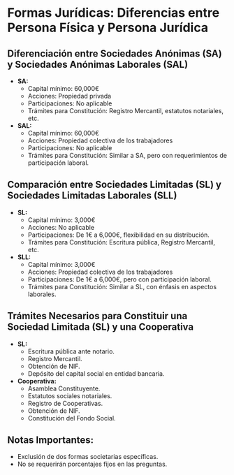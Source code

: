 # Formas Jurídicas: Diferencias entre Persona Física y Persona Jurídica

## Diferenciación entre Sociedades Anónimas (SA) y Sociedades Anónimas Laborales (SAL)
- **SA:** 
    - Capital mínimo: 60,000€
    - Acciones: Propiedad privada
    - Participaciones: No aplicable
    - Trámites para Constitución: Registro Mercantil, estatutos notariales, etc.
- **SAL:**
    - Capital mínimo: 60,000€
    - Acciones: Propiedad colectiva de los trabajadores
    - Participaciones: No aplicable
    - Trámites para Constitución: Similar a SA, pero con requerimientos de participación laboral.

## Comparación entre Sociedades Limitadas (SL) y Sociedades Limitadas Laborales (SLL)
- **SL:**
    - Capital mínimo: 3,000€
    - Acciones: No aplicable
    - Participaciones: De 1€ a 6,000€, flexibilidad en su distribución.
    - Trámites para Constitución: Escritura pública, Registro Mercantil, etc.
- **SLL:**
    - Capital mínimo: 3,000€
    - Acciones: Propiedad colectiva de los trabajadores
    - Participaciones: De 1€ a 6,000€, pero con participación laboral.
    - Trámites para Constitución: Similar a SL, con énfasis en aspectos laborales.

## Trámites Necesarios para Constituir una Sociedad Limitada (SL) y una Cooperativa
- **SL:**
    - Escritura pública ante notario.
    - Registro Mercantil.
    - Obtención de NIF.
    - Depósito del capital social en entidad bancaria.
- **Cooperativa:**
    - Asamblea Constituyente.
    - Estatutos sociales notariales.
    - Registro de Cooperativas.
    - Obtención de NIF.
    - Constitución del Fondo Social.

## Notas Importantes:
- Exclusión de dos formas societarias específicas.
- No se requerirán porcentajes fijos en las preguntas.
